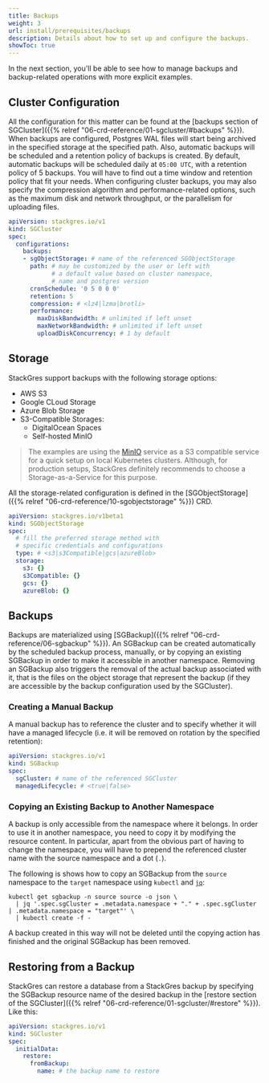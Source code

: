 ```yaml
---
title: Backups
weight: 3
url: install/prerequisites/backups
description: Details about how to set up and configure the backups. 
showToc: true
---
```


In the next section, you'll be able to see how to manage backups and backup-related operations with more explicit examples.

## Cluster Configuration

All the configuration for this matter can be found at the [backups section of SGCluster]({{% relref "06-crd-reference/01-sgcluster/#backups" %}}).
When backups are configured, Postgres WAL files will start being archived in the specified storage at the specified path.
Also, automatic backups will be scheduled and a retention policy of backups is created.
By default, automatic backups will be scheduled daily at `05:00 UTC`, with a retention policy of 5 backups.
You will have to find out a time window and retention policy that fit your needs.
When configuring cluster backups, you may also specify the compression algorithm and performance-related options, such as the maximum disk and network throughput, or the parallelism for uploading files.

```yaml
apiVersion: stackgres.io/v1
kind: SGCluster
spec:
  configurations:
    backups:
    - sgObjectStorage: # name of the referenced SGObjectStorage
      path: # may be customized by the user or left with
            # a default value based on cluster namespace,
            # name and postgres version
      cronSchedule: '0 5 0 0 0'
      retention: 5
      compression: # <lz4|lzma|brotli>
      performance:
        maxDiskBandwidth: # unlimited if left unset
        maxNetworkBandwidth: # unlimited if left unset
        uploadDiskConcurrency: # 1 by default
```

## Storage

StackGres support backups with the following storage options:

* AWS S3
* Google CLoud Storage
* Azure Blob Storage
* S3-Compatible Storages:
  * DigitalOcean Spaces
  * Self-hosted MinIO

> The examples are using the [MinIO](https://min.io/) service as a S3 compatible service for a
> quick setup on local Kubernetes clusters. Although, for production setups, StackGres definitely recommends
> to choose a Storage-as-a-Service for this purpose.

All the storage-related configuration is defined in the [SGObjectStorage]({{% relref "06-crd-reference/10-sgobjectstorage" %}}) CRD.

```yaml
apiVersion: stackgres.io/v1beta1
kind: SGObjectStorage
spec:
  # fill the preferred storage method with
  # specific credentials and configurations
  type: # <s3|s3Compatible|gcs|azureBlob>
  storage:
    s3: {}
    s3Compatible: {}
    gcs: {}
    azureBlob: {}
```

## Backups

Backups are materialized using [SGBackup]({{% relref "06-crd-reference/06-sgbackup" %}}).
An SGBackup can be created automatically by the scheduled backup process, manually, or by copying an existing SGBackup in order to make it accessible in another namespace.
Removing an SGBackup also triggers the removal of the actual backup associated with it, that is the files on the object storage that represent the backup (if they are accessible by the backup configuration used by the SGCluster).

### Creating a Manual Backup

A manual backup has to reference the cluster and to specify whether it will have a managed lifecycle (i.e. it will be removed on rotation by the specified retention):

```yaml
apiVersion: stackgres.io/v1
kind: SGBackup
spec:
  sgCluster: # name of the referenced SGCluster
  managedLifecycle: # <true|false>
```

### Copying an Existing Backup to Another Namespace

A backup is only accessible from the namespace where it belongs.
In order to use it in another namespace, you need to copy it by modifying the resource content.
In particular, apart from the obvious part of having to change the namespace, you will have to prepend the referenced cluster name with the source namespace and a dot (`.`).

The following is shows how to copy an SGBackup from the `source` namespace to the `target` namespace using `kubectl` and [`jq`](https://stedolan.github.io/jq/):

```
kubectl get sgbackup -n source source -o json \
  | jq '.spec.sgCluster = .metadata.namespace + "." + .spec.sgCluster | .metadata.namespace = "target"' \
  | kubectl create -f -
```

A backup created in this way will not be deleted until the copying action has finished and the original SGBackup has been removed.

## Restoring from a Backup

StackGres can restore a database from a StackGres backup by specifying the SGBackup resource name of the desired backup in the [restore section of the SGCluster]({{% relref "06-crd-reference/01-sgcluster/#restore" %}}).
Like this:

```yaml
apiVersion: stackgres.io/v1
kind: SGCluster
spec:
  initialData:
    restore:
      fromBackup:
        name: # the backup name to restore
```

